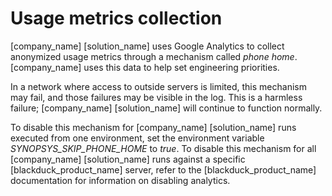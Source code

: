 # Usage metrics collection

[company_name] [solution_name] uses Google Analytics to collect anonymized usage metrics through a mechanism called *phone home*.
[company_name] uses this data to help set engineering priorities.

In a network where access to outside servers is limited, this mechanism may fail, and those failures
may be visible in the log. This is a harmless failure; [company_name] [solution_name] will continue to function
normally.

To disable this mechanism for [company_name] [solution_name] runs executed from one environment,
set the environment variable *SYNOPSYS_SKIP_PHONE_HOME* to *true*.
To disable this mechanism for all [company_name] [solution_name] runs against a specific [blackduck_product_name]
server, refer to the [blackduck_product_name] documentation for information on disabling analytics.